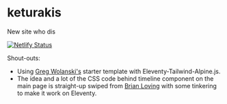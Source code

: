 # keturakis
 New site who dis

 [![Netlify Status](https://api.netlify.com/api/v1/badges/97a2a01c-5231-496a-9b29-487f36659e3d/deploy-status)](https://app.netlify.com/sites/keturiosakys/deploys)

Shout-outs:
* Using [Greg Wolanski's](https://gregwolanski.com) starter template with Eleventy-Tailwind-Alpine.js.
* The idea and a lot of the CSS code behind timeline component on the main page is straight-up swiped from [Brian Loving](https://brianlovin.com/) with some tinkering to make it work on Eleventy.
